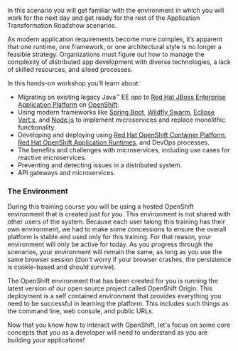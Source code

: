 In this scenario you will get familiar with the environment in which you will work for the next day and get ready for the rest of
the Application Transformation Roadshow scenarios.

As modern application requirements become more complex, it’s apparent that one runtime, one
framework, or one architectural style is no longer a feasible strategy. Organizations must figure out how
to manage the complexity of distributed app development with diverse technologies, a lack of skilled
resources, and siloed processes.

In this hands-on workshop you’ll learn about:

* Migrating an existing legacy Java™ EE app to [Red Hat JBoss
Enterprise Application Platform](https://developers.redhat.com/products/eap/overview/) on [OpenShift](https://developers.redhat.com/products/openshift/overview/).
* Using modern frameworks like [Spring Boot](https://projects.spring.io/spring-boot/), [Wildfly Swarm](http://wildfly-swarm.io),
[Eclipse Vert.x](http://vertx.io), and [Node.js](https://nodejs.org) to implement microservices and
replace monolithic functionality.
* Developing and deploying using [Red Hat OpenShift Container
Platform](https://developers.redhat.com/products/openshift/overview/), [Red Hat OpenShift Application Runtimes](https://developers.redhat.com/products/rhoar/overview/), and
DevOps processes.
* The benefits and challenges with microservices, including use
cases for reactive microservices.
* Preventing and detecting issues in a distributed system.
* API gateways and microservices.

### The Environment

During this training course you will be using a hosted OpenShift environment that is created just for you.
This environment is not shared with other users of the system.  Because each user taking this training has
their own environment, we had to make some concessions to ensure the overall platform is stable and used
only for this training.  For that reason, your environment will only be active for today. As you progress
through the scenarios, your environment will remain the same, as long as you use the same browser
session (don't worry if your browser crashes, the persistence is cookie-based and should survive).

The OpenShift environment that has been created for you is running the latest version of our open source
project called OpenShift Origin.  This deployment is a self contained environment that provides everything
you need to be successful in learning the platform.  This includes such things as the command line, web
console, and public URLs.

Now that you know how to interact with OpenShift, let's focus on some core concepts that you as a developer
will need to understand as you are building your applications!